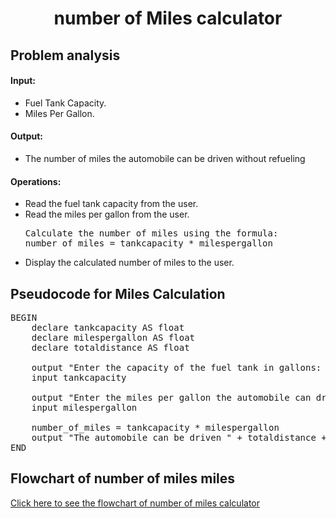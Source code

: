 <a name="readme-top"></a>

<div align="center">
  <h1><b> number of Miles calculator </b></h1>
  
<html>
<body>
<div align = "left">
<p> <h2> Problem analysis </h2> </p>

<h4>Input:</h4>

  <ul>
    <li> Fuel Tank Capacity. </li>
    <li> Miles Per Gallon. </li>
  </ul>

<h4>Output:</h4>

<ul>
    <li> The number of miles the automobile can be driven without refueling</li>
</ul>

<h4>Operations:</h4>

<ul>
    <li>Read the fuel tank capacity from the user.</li>
    <li>Read the miles per gallon from the user.</li>
<pre>
Calculate the number of miles using the formula:
number_of_miles = tankcapacity * milespergallon
</pre>
    <li>Display the calculated number of miles to the user.</li>
</ul>

</body>
</html>

<h2>Pseudocode for Miles Calculation</h2>

<pre>
BEGIN
    declare tankcapacity AS float
    declare milespergallon AS float
    declare totaldistance AS float
    
    output "Enter the capacity of the fuel tank in gallons: "
    input tankcapacity
    
    output "Enter the miles per gallon the automobile can drive: "
    input milespergallon
  
    number_of_miles = tankcapacity * milespergallon
    output "The automobile can be driven " + totaldistance + " miles without refueling."
END
</pre>

<html>
  <h2> Flowchart of number of miles miles</h2>
  <div align = "left">
  <a href="https://github.com/user-attachments/assets/95fd5bba-aa67-4c3c-8d79-88a292ab46a1
" target="_blank">Click here to see the flowchart of number of miles calculator </a>
    
</html>
